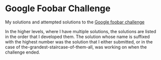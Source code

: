 # Google Foobar Challenge

My solutions and attempted solutions to the [Google foobar challenge](https://foobar.withgoogle.com/)

In the higher levels, where I have multiple solutions, the solutions are listed in the order that I developed them. The solution whose name is suffixed with the highest number was the solution that I either submitted, or in the case of the-grandest-staircase-of-them-all, was working on when the challenge ended.
